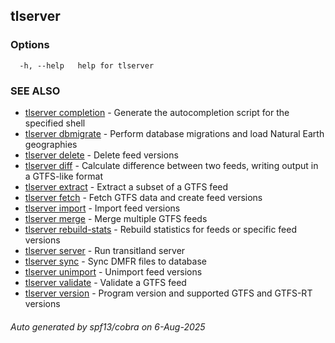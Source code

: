 ## tlserver



### Options

```
  -h, --help   help for tlserver
```

### SEE ALSO

* [tlserver completion](tlserver_completion.md)	 - Generate the autocompletion script for the specified shell
* [tlserver dbmigrate](tlserver_dbmigrate.md)	 - Perform database migrations and load Natural Earth geographies
* [tlserver delete](tlserver_delete.md)	 - Delete feed versions
* [tlserver diff](tlserver_diff.md)	 - Calculate difference between two feeds, writing output in a GTFS-like format
* [tlserver extract](tlserver_extract.md)	 - Extract a subset of a GTFS feed
* [tlserver fetch](tlserver_fetch.md)	 - Fetch GTFS data and create feed versions
* [tlserver import](tlserver_import.md)	 - Import feed versions
* [tlserver merge](tlserver_merge.md)	 - Merge multiple GTFS feeds
* [tlserver rebuild-stats](tlserver_rebuild-stats.md)	 - Rebuild statistics for feeds or specific feed versions
* [tlserver server](tlserver_server.md)	 - Run transitland server
* [tlserver sync](tlserver_sync.md)	 - Sync DMFR files to database
* [tlserver unimport](tlserver_unimport.md)	 - Unimport feed versions
* [tlserver validate](tlserver_validate.md)	 - Validate a GTFS feed
* [tlserver version](tlserver_version.md)	 - Program version and supported GTFS and GTFS-RT versions

###### Auto generated by spf13/cobra on 6-Aug-2025
